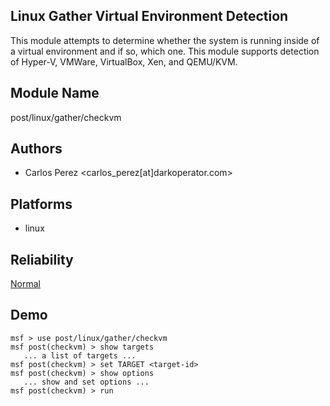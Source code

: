 ## Linux Gather Virtual Environment Detection

This module attempts to determine whether the system is 
running inside of a virtual environment and if so, which 
one. This module supports detection of Hyper-V, VMWare, 
VirtualBox, Xen, and QEMU/KVM.


## Module Name
post/linux/gather/checkvm

## Authors
* Carlos Perez <carlos_perez[at]darkoperator.com>





## Platforms
* linux

## Reliability
[Normal](https://github.com/rapid7/metasploit-framework/wiki/Exploit-Ranking)

## Demo

```
msf > use post/linux/gather/checkvm
msf post(checkvm) > show targets
   ... a list of targets ...
msf post(checkvm) > set TARGET <target-id>
msf post(checkvm) > show options
   ... show and set options ...
msf post(checkvm) > run
```
    
    